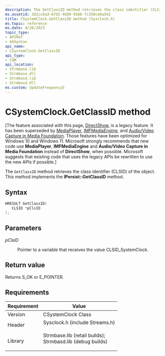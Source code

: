 ```yaml
---
description: The GetClassID method retrieves the class identifier (CLSID) of the object. This method implements the IPersist::GetClassID method.
ms.assetid: 3d2cc6a3-67d1-4dd9-916b-7c350ce6a542
title: CSystemClock.GetClassID method (Sysclock.h)
ms.topic: reference
ms.date: 4/26/2023
topic_type: 
- APIRef
- kbSyntax
api_name: 
- CSystemClock.GetClassID
api_type: 
- COM
api_location: 
- Strmbase.lib
- Strmbase.dll
- Strmbasd.lib
- Strmbasd.dll
ms.custom: UpdateFrequency5
---
```


# CSystemClock.GetClassID method

\[The feature associated with this page, [DirectShow](/windows/win32/directshow/directshow), is a legacy feature. It has been superseded by [MediaPlayer](/uwp/api/Windows.Media.Playback.MediaPlayer), [IMFMediaEngine](/windows/win32/api/mfmediaengine/nn-mfmediaengine-imfmediaengine), and [Audio/Video Capture in Media Foundation](windows/win32/medfound/audio-video-capture-in-media-foundation). Those features have been optimized for Windows 10 and Windows 11. Microsoft strongly recommends that new code use **MediaPlayer**, **IMFMediaEngine** and **Audio/Video Capture in Media Foundation** instead of **DirectShow**, when possible. Microsoft suggests that existing code that uses the legacy APIs be rewritten to use the new APIs if possible.\]

The `GetClassID` method retrieves the class identifier (CLSID) of the object. This method implements the **IPersist::GetClassID** method.

## Syntax


```C++
HRESULT GetClassID(
   CLSID *pClsID
);
```



## Parameters

<dl> <dt>

*pClsID* 
</dt> <dd>

Pointer to a variable that receives the value CLSID\_SystemClock.

</dd> </dl>

## Return value

Returns S\_OK or E\_POINTER.

## Requirements



| Requirement | Value |
|--------------------|--------------------------------------------------------------------------------------------------------------------------------------------------------------------------------------------|
| Version<br/> | CSystemClock Class<br/>                                                                                                                                                              |
| Header<br/>  | <dl> <dt>Sysclock.h (include Streams.h)</dt> </dl>                                                                                  |
| Library<br/> | <dl> <dt>Strmbase.lib (retail builds); </dt> <dt>Strmbasd.lib (debug builds)</dt> </dl> |



 

 




